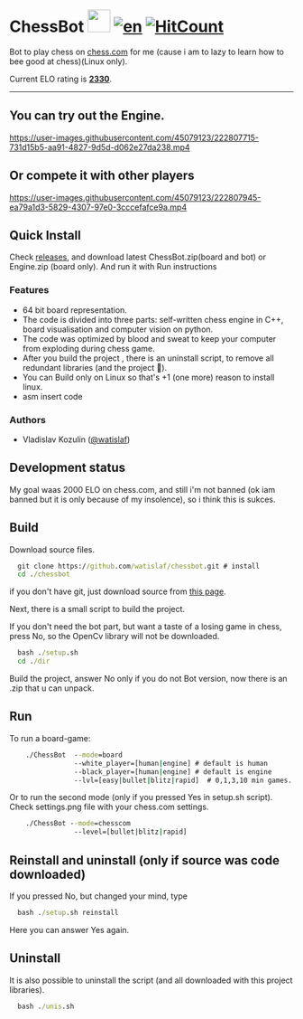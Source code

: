 # ChessBot <img src="https://user-images.githubusercontent.com/45079123/147250964-53ae261a-dbf4-4c46-9a4d-3f1f3d6d2ab8.png" width="40 px">     [![en](https://img.shields.io/badge/lang-en-yellow.svg)](README.md)   [![HitCount](http://hits.dwyl.com/watislaf/chessbot.svg?style=flat)](http://hits.dwyl.com/watislaf/chessbot)


Bot to play chess on [chess.com](https://www.chess.com) for me  (cause
i am to lazy to learn how to bee good at chess)(Linux only).

Current ELO rating is [**2330**](https://www.chess.com/member/watislaf2).
___

## You can try out the Engine.


https://user-images.githubusercontent.com/45079123/222807715-731d15b5-aa91-4827-9d5d-d062e27da238.mp4
  
## Or compete it with other players


https://user-images.githubusercontent.com/45079123/222807945-ea79a1d3-5829-4307-97e0-3cccefafce9a.mp4


  
## Quick Install 

Check [releases](https://github.com/watislaf/chessbot/releases), and download latest ChessBot.zip(board and bot) or Engine.zip (board only). And run it with Run instructions 

### Features
* 64 bit board representation. 
* The code is divided into three parts: self-written chess engine in C++, board
  visualisation and computer vision on python.
* The code was optimized by blood and sweat to keep your computer from exploding
  during chess game.
* After you build the project , there is an uninstall script, to remove all
  redundant libraries (and the project 🥲).
* You can Build only on Linux so that's +1 (one more) reason to
  install linux.
* asm insert code

### Authors

* Vladislav Kozulin ([@watislaf](https://github.com/watislaf))

## Development status

My goal waas 2000 ELO on chess.com, and still i'm not banned (ok iam banned but it is only because of my insolence), so i think this is sukces.

## Build 

Download source files.

```bat
  git clone https://github.com/watislaf/chessbot.git # install
  cd ./chessbot
```
if you don't have git, just download source from [this page](https://github.com/watislaf/chessbot/releases/tag/V1.0.1600Elo).

Next, there is a small script to build the project.

If you don't need the bot part, but want a taste of a losing game in chess,
press No, so the OpenCv library will not be downloaded.

```bat
  bash ./setup.sh    
  cd ./dir
```
 Build the project, answer No only if you do not Bot version, now there is an .zip that u can unpack.
 

## Run

To run a board-game:

```bat
    ./ChessBot  --mode=board 
                --white_player=[human|engine] # default is human
                --black_player=[human|engine] # default is engine
                --lvl=[easy|bullet|blitz|rapid]  # 0,1,3,10 min games. default is bullet
```

Or to run the second mode (only if you pressed Yes in setup.sh script). Check settings.png file with your chess.com settings.

```bat
    ./ChessBot --mode=chesscom                 
                --level=[bullet|blitz|rapid]  
```

## Reinstall and uninstall (only if source was code downloaded)

If you pressed No, but changed your mind, type

```bat
  bash ./setup.sh reinstall 
```
Here you can answer Yes again.

## Uninstall
It is also possible to uninstall the script (and all downloaded with this
project libraries).   

```bat
  bash ./unis.sh  
```
